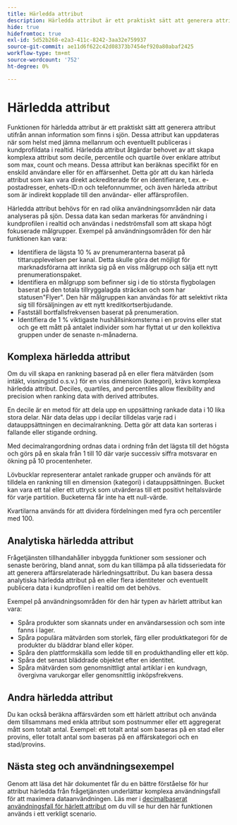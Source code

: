 ```yaml
---
title: Härledda attribut
description: Härledda attribut är ett praktiskt sätt att generera attribut som kan uppdateras vid valfri tidpunkt och som kan publiceras i kundprofildata i realtid. Det här dokumentet innehåller en översikt över hur du använder frågetjänsten för att skapa härledda attribut som kan användas med dina profildata.
hide: true
hidefromtoc: true
exl-id: 5d52b268-e2a3-411c-8242-3aa32e759937
source-git-commit: ae11d6f622c42d08373b7454ef920a80abaf2425
workflow-type: tm+mt
source-wordcount: '752'
ht-degree: 0%

---
```


# Härledda attribut

Funktionen för härledda attribut är ett praktiskt sätt att generera attribut utifrån annan information som finns i sjön. Dessa attribut kan uppdateras när som helst med jämna mellanrum och eventuellt publiceras i kundprofildata i realtid. Härledda attribut åtgärdar behovet av att skapa komplexa attribut som decile, percentile och quartile över enklare attribut som max, count och means. Dessa attribut kan beräknas specifikt för en enskild användare eller för en affärsenhet. Detta gör att du kan härleda attribut som kan vara direkt ackrediterade för en identifierare, t.ex. e-postadresser, enhets-ID:n och telefonnummer, och även härleda attribut som är indirekt kopplade till den användar- eller affärsprofilen.

Härledda attribut behövs för en rad olika användningsområden när data analyseras på sjön. Dessa data kan sedan markeras för användning i kundprofilen i realtid och användas i nedströmsfall som att skapa högt fokuserade målgrupper. Exempel på användningsområden för den här funktionen kan vara:

* Identifiera de lägsta 10 % av prenumeranterna baserat på tittarupplevelsen per kanal. Detta skulle göra det möjligt för marknadsförarna att inrikta sig på en viss målgrupp och sälja ett nytt prenumerationspaket.
* Identifiera en målgrupp som befinner sig i de tio största flygbolagen baserat på den totala tillryggalagda sträckan och som har statusen&quot;Flyer&quot;. Den här målgruppen kan användas för att selektivt rikta sig till försäljningen av ett nytt kreditkortserbjudande.
* Fastställ bortfallsfrekvensen baserat på prenumeration.
* Identifiera de 1 % viktigaste hushållsinkomsterna i en provins eller stat och ge ett mått på antalet individer som har flyttat ut ur den kollektiva gruppen under de senaste n-månaderna.

## Komplexa härledda attribut

Om du vill skapa en rankning baserad på en eller flera mätvärden (som intäkt, visningstid o.s.v.) för en viss dimension (kategori), krävs komplexa härledda attribut. Deciles, quartiles, and percentiles allow flexibility and precision when ranking data with derived attributes.

En decile är en metod för att dela upp en uppsättning rankade data i 10 lika stora delar. När data delas upp i decilar tilldelas varje rad i datauppsättningen en decimalrankning. Detta gör att data kan sorteras i fallande eller stigande ordning.

Med decimalrangordning ordnas data i ordning från det lägsta till det högsta och görs på en skala från 1 till 10 där varje successiv siffra motsvarar en ökning på 10 procentenheter.

Lövbucklar representerar antalet rankade grupper och används för att tilldela en rankning till en dimension (kategori) i datauppsättningen. Bucket kan vara ett tal eller ett uttryck som utvärderas till ett positivt heltalsvärde för varje partition. Bucketerna får inte ha ett null-värde.

Kvartilarna används för att dividera fördelningen med fyra och percentiler med 100.

## Analytiska härledda attribut

Frågetjänsten tillhandahåller inbyggda funktioner som sessioner och senaste beröring, bland annat, som du kan tillämpa på alla tidsseriedata för att generera affärsrelaterade härledningsattribut. Du kan basera dessa analytiska härledda attribut på en eller flera identiteter och eventuellt publicera data i kundprofilen i realtid om det behövs.

Exempel på användningsområden för den här typen av härlett attribut kan vara:

* Spåra produkter som skannats under en användarsession och som inte fanns i lager.
* Spåra populära mätvärden som storlek, färg eller produktkategori för de produkter du bläddrar bland eller köper.
* Spåra den plattformskälla som ledde till en produkthandling eller ett köp.
* Spåra det senast bläddrade objektet efter en identitet.
* Spåra mätvärden som genomsnittligt antal artiklar i en kundvagn, övergivna varukorgar eller genomsnittlig inköpsfrekvens.

## Andra härledda attribut

Du kan också beräkna affärsvärden som ett härlett attribut och använda dem tillsammans med enkla attribut som postnummer eller ett aggregerat mått som totalt antal. Exempel: ett totalt antal som baseras på en stad eller provins, eller totalt antal som baseras på en affärskategori och en stad/provins.

## Nästa steg och användningsexempel

Genom att läsa det här dokumentet får du en bättre förståelse för hur attribut härledda från frågetjänsten underlättar komplexa användningsfall för att maximera dataanvändningen. Läs mer i [decimalbaserat användningsfall för härlett attribut](./deciles-use-case.md) om du vill se hur den här funktionen används i ett verkligt scenario.
